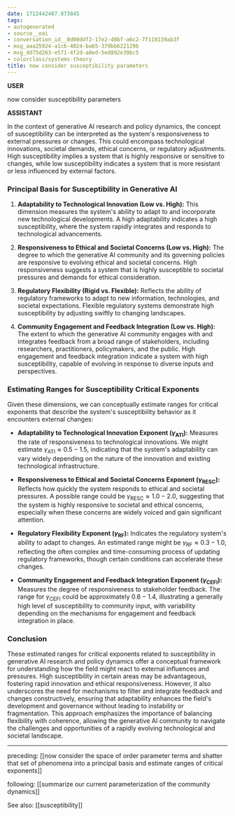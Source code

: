 ```yaml
---
date: 1712442407.873845
tags:
- autogenerated
- source__oai
- conversation_id__8d00ddf2-17e2-40bf-a6c2-7f118139ab3f
- msg_aaa25924-a1c6-4024-ba65-379bb622129b
- msg_dd75d263-e571-4f2d-a8ed-5ed892e39bc5
- colorclass/systems-theory
title: now consider susceptibility parameters
---
```


**USER**

now consider susceptibility parameters


**ASSISTANT**

In the context of generative AI research and policy dynamics, the concept of susceptibility can be interpreted as the system's responsiveness to external pressures or changes. This could encompass technological innovations, societal demands, ethical concerns, or regulatory adjustments. High susceptibility implies a system that is highly responsive or sensitive to changes, while low susceptibility indicates a system that is more resistant or less influenced by external factors.

### Principal Basis for Susceptibility in Generative AI

1. **Adaptability to Technological Innovation (Low vs. High):** This dimension measures the system's ability to adapt to and incorporate new technological developments. A high adaptability indicates a high susceptibility, where the system rapidly integrates and responds to technological advancements.

2. **Responsiveness to Ethical and Societal Concerns (Low vs. High):** The degree to which the generative AI community and its governing policies are responsive to evolving ethical and societal concerns. High responsiveness suggests a system that is highly susceptible to societal pressures and demands for ethical consideration.

3. **Regulatory Flexibility (Rigid vs. Flexible):** Reflects the ability of regulatory frameworks to adapt to new information, technologies, and societal expectations. Flexible regulatory systems demonstrate high susceptibility by adjusting swiftly to changing landscapes.

4. **Community Engagement and Feedback Integration (Low vs. High):** The extent to which the generative AI community engages with and integrates feedback from a broad range of stakeholders, including researchers, practitioners, policymakers, and the public. High engagement and feedback integration indicate a system with high susceptibility, capable of evolving in response to diverse inputs and perspectives.

### Estimating Ranges for Susceptibility Critical Exponents

Given these dimensions, we can conceptually estimate ranges for critical exponents that describe the system's susceptibility behavior as it encounters external changes:

- **Adaptability to Technological Innovation Exponent ($\gamma_{\text{ATI}}$):** Measures the rate of responsiveness to technological innovations. We might estimate $\gamma_{\text{ATI}} \approx 0.5-1.5$, indicating that the system's adaptability can vary widely depending on the nature of the innovation and existing technological infrastructure.

- **Responsiveness to Ethical and Societal Concerns Exponent ($\gamma_{\text{RESC}}$):** Reflects how quickly the system responds to ethical and societal pressures. A possible range could be $\gamma_{\text{RESC}} \approx 1.0-2.0$, suggesting that the system is highly responsive to societal and ethical concerns, especially when these concerns are widely voiced and gain significant attention.

- **Regulatory Flexibility Exponent ($\gamma_{\text{RF}}$):** Indicates the regulatory system's ability to adapt to changes. An estimated range might be $\gamma_{\text{RF}} \approx 0.3-1.0$, reflecting the often complex and time-consuming process of updating regulatory frameworks, though certain conditions can accelerate these changes.

- **Community Engagement and Feedback Integration Exponent ($\gamma_{\text{CEFI}}$):** Measures the degree of responsiveness to stakeholder feedback. The range for $\gamma_{\text{CEFI}}$ could be approximately $0.6-1.4$, illustrating a generally high level of susceptibility to community input, with variability depending on the mechanisms for engagement and feedback integration in place.

### Conclusion

These estimated ranges for critical exponents related to susceptibility in generative AI research and policy dynamics offer a conceptual framework for understanding how the field might react to external influences and pressures. High susceptibility in certain areas may be advantageous, fostering rapid innovation and ethical responsiveness. However, it also underscores the need for mechanisms to filter and integrate feedback and changes constructively, ensuring that adaptability enhances the field's development and governance without leading to instability or fragmentation. This approach emphasizes the importance of balancing flexibility with coherence, allowing the generative AI community to navigate the challenges and opportunities of a rapidly evolving technological and societal landscape.


---

preceding: [[now consider the space of order parameter terms and shatter that set of phenomena into a principal basis and estimate ranges of critical exponents]]  


following: [[summarize our current parameterization of the community dynamics]]

See also: [[susceptibility]]